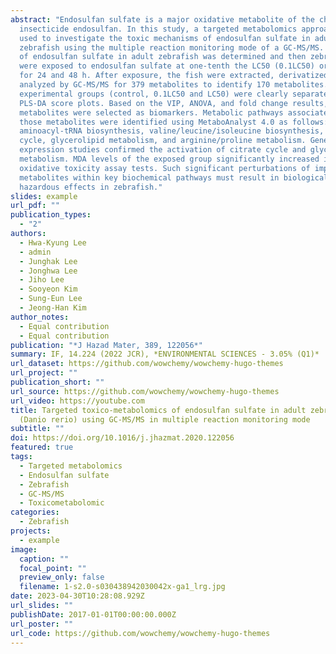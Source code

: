 ```yaml
---
abstract: "Endosulfan sulfate is a major oxidative metabolite of the chlorinated
  insecticide endosulfan. In this study, a targeted metabolomics approach was
  used to investigate the toxic mechanisms of endosulfan sulfate in adult
  zebrafish using the multiple reaction monitoring mode of a GC-MS/MS. The LC50
  of endosulfan sulfate in adult zebrafish was determined and then zebrafish
  were exposed to endosulfan sulfate at one-tenth the LC50 (0.1LC50) or the LC50
  for 24 and 48 h. After exposure, the fish were extracted, derivatized and
  analyzed by GC-MS/MS for 379 metabolites to identify 170 metabolites. Three
  experimental groups (control, 0.1LC50 and LC50) were clearly separated in
  PLS-DA score plots. Based on the VIP, ANOVA, and fold change results, 40
  metabolites were selected as biomarkers. Metabolic pathways associated with
  those metabolites were identified using MetaboAnalyst 4.0 as follows:
  aminoacyl-tRNA biosynthesis, valine/leucine/isoleucine biosynthesis, citrate
  cycle, glycerolipid metabolism, and arginine/proline metabolism. Gene
  expression studies confirmed the activation of citrate cycle and glycerolipids
  metabolism. MDA levels of the exposed group significantly increased in
  oxidative toxicity assay tests. Such significant perturbations of important
  metabolites within key biochemical pathways must result in biologically
  hazardous effects in zebrafish."
slides: example
url_pdf: ""
publication_types:
  - "2"
authors:
  - Hwa-Kyung Lee
  - admin
  - Junghak Lee
  - Jonghwa Lee
  - Jiho Lee
  - Sooyeon Kim
  - Sung-Eun Lee
  - Jeong-Han Kim
author_notes:
  - Equal contribution
  - Equal contribution
publication: "*J Hazad Mater, 389, 122056*"
summary: IF, 14.224 (2022 JCR), *ENVIRONMENTAL SCIENCES - 3.05% (Q1)*
url_dataset: https://github.com/wowchemy/wowchemy-hugo-themes
url_project: ""
publication_short: ""
url_source: https://github.com/wowchemy/wowchemy-hugo-themes
url_video: https://youtube.com
title: Targeted toxico-metabolomics of endosulfan sulfate in adult zebrafish
  (Danio rerio) using GC-MS/MS in multiple reaction monitoring mode
subtitle: ""
doi: https://doi.org/10.1016/j.jhazmat.2020.122056
featured: true
tags:
  - Targeted metabolomics
  - Endosulfan sulfate
  - Zebrafish
  - GC-MS/MS
  - Toxicometabolomic
categories:
  - Zebrafish
projects:
  - example
image:
  caption: ""
  focal_point: ""
  preview_only: false
  filename: 1-s2.0-s030438942030042x-ga1_lrg.jpg
date: 2023-04-30T10:28:08.929Z
url_slides: ""
publishDate: 2017-01-01T00:00:00.000Z
url_poster: ""
url_code: https://github.com/wowchemy/wowchemy-hugo-themes
---
```

